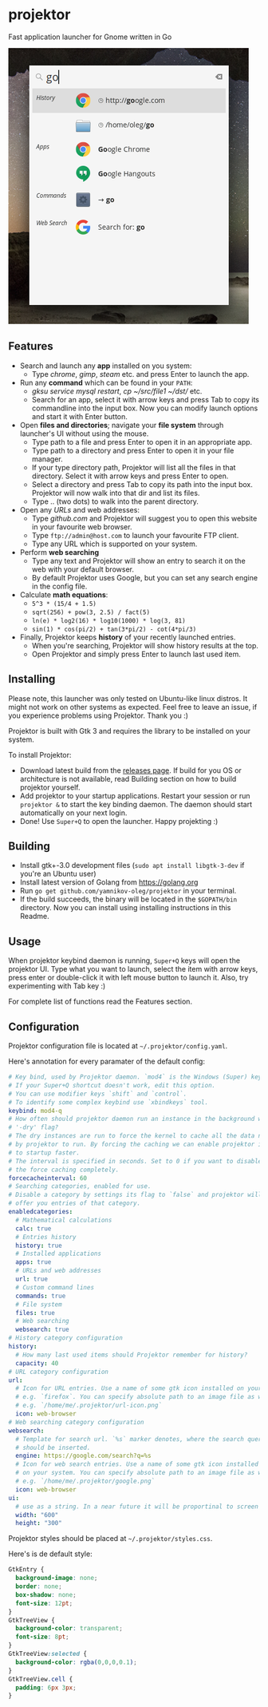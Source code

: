 # projektor
Fast application launcher for Gnome written in Go

![Screenshot](/screenshots/04.png?raw=true)

## Features

* Search and launch any __app__ installed on you system:
  + Type _chrome_, _gimp_, _steam_ etc. and press Enter to launch the app.
* Run any __command__ which can be found in your `PATH`:
  + _gksu service mysql restart_, _cp ~/src/file1 ~/dst/_ etc.
  + Search for an app, select it with arrow keys and press Tab to copy its
    commandline into the input box. Now you can modify launch options and start
    it with Enter button.
* Open __files and directories__; navigate your __file system__ through launcher's
  UI without using the mouse.
  + Type path to a file and press Enter to open it in an appropriate app.
  + Type path to a directory and press Enter to open it in your file manager.
  + If your type directory path, Projektor will list all the files in that
    directory. Select it with arrow keys and press Enter to open.
  + Select a directory and press Tab to copy its path into the input box.
    Projektor will now walk into that dir and list its files.
  + Type .. (two dots) to walk into the parent directory.
* Open any _URLs_ and web addresses:
  + Type _github.com_ and Projektor will suggest you to open this website in your
    favourite web browser.
  + Type `ftp://admin@host.com` to launch your favourite FTP client.
  + Type any URL which is supported on your system.
* Perform __web searching__
  + Type any text and Projektor will show an entry to search it on the web with
    your default browser.
  + By default Projektor uses Google, but you can set any search engine in
    the config file.
* Calculate __math equations__:
  + `5^3 * (15/4 + 1.5)`
  + `sqrt(256) + pow(3, 2.5) / fact(5)`
  + `ln(e) * log2(16) * log10(1000) * log(3, 81)`
  + `sin(1) * cos(pi/2) + tan(3*pi/2) - cot(4*pi/3)`
* Finally, Projektor keeps __history__ of your recently launched entries.
  + When you're searching, Projektor will show history results at the top.
  + Open Projektor and simply press Enter to launch last used item.

## Installing

Please note, this launcher was only tested on Ubuntu-like linux distros. It might
not work on other systems as expected. Feel free to leave an issue, if you
experience problems using Projektor. Thank you :)

Projektor is built with Gtk 3 and requires the library to be installed on your system.

To install Projektor:

* Download latest build from the [releases page](https://github.com/yamnikov-oleg/projektor/releases).
  If build for you OS or architecture is not available, read Building section on
  how to build projektor yourself.
* Add projektor to your startup applications. Restart your session or run `projektor &` to start the
  key binding daemon. The daemon should start automatically on your next login.
* Done! Use `Super+Q` to open the launcher. Happy projekting :)

## Building

* Install gtk+-3.0 development files (`sudo apt install libgtk-3-dev` if you're an Ubuntu user)
* Install latest version of Golang from https://golang.org
* Run `go get github.com/yamnikov-oleg/projektor` in your terminal.
* If the build succeeds, the binary will be located in the `$GOPATH/bin` directory.
  Now you can install using installing instructions in this Readme.

## Usage

When projektor keybind daemon is running, `Super+Q` keys will open the projektor
UI. Type what you want to launch, select the item with arrow keys, press enter
or double-click it with left mouse button to launch it. Also, try experimenting
with Tab key :)

For complete list of functions read the Features section.

## Configuration

Projektor configuration file is located at `~/.projektor/config.yaml`.

Here's annotation for every paramater of the default config:

```yaml
# Key bind, used by Projektor daemon. `mod4` is the Windows (Super) key.
# If your Super+Q shortcut doesn't work, edit this option.
# You can use modifier keys `shift` and `control`.
# To identify some complex keybind use `xbindkeys` tool.
keybind: mod4-q
# How often should projektor daemon run an instance in the background with
# '-dry' flag?
# The dry instances are run to force the kernel to cache all the data needed
# by projektor to run. By forcing the caching we can enable projektor instances
# to startup faster.
# The interval is specified in seconds. Set to 0 if you want to disable
# the force caching completely.
forcecacheinterval: 60
# Searching categories, enabled for use.
# Disable a category by settings its flag to `false` and projektor will no longer
# offer you entries of that category.
enabledcategories:
  # Mathematical calculations
  calc: true
  # Entries history
  history: true
  # Installed applications
  apps: true
  # URLs and web addresses
  url: true
  # Custom command lines
  commands: true
  # File system
  files: true
  # Web searching
  websearch: true
# History category configuration
history:
  # How many last used items should Projektor remember for history?
  capacity: 40
# URL category configuration
url:
  # Icon for URL entries. Use a name of some gtk icon installed on your system,
  # e.g. `firefox`. You can specify absolute path to an image file as well,
  # e.g. `/home/me/.projektor/url-icon.png`
  icon: web-browser
# Web searching category configuration
websearch:
  # Template for search url. `%s` marker denotes, where the search query
  # should be inserted.
  engine: https://google.com/search?q=%s
  # Icon for web search entries. Use a name of some gtk icon installed
  # on your system. You can specify absolute path to an image file as well,
  # e.g. `/home/me/.projektor/google.png`
  icon: web-browser
ui:
  # use as a string. In a near future it will be proportinal to screen size (%)
  width: "600"
  height: "300"
```

Projektor styles should be placed at `~/.projektor/styles.css`.

Here's is de default style:

```css
GtkEntry {
  background-image: none;
  border: none;
  box-shadow: none;
  font-size: 12pt;
}
GtkTreeView {
  background-color: transparent;
  font-size: 8pt;
}
GtkTreeView:selected {
  background-color: rgba(0,0,0,0.1);
}
GtkTreeView.cell {
  padding: 6px 3px;
}
```


